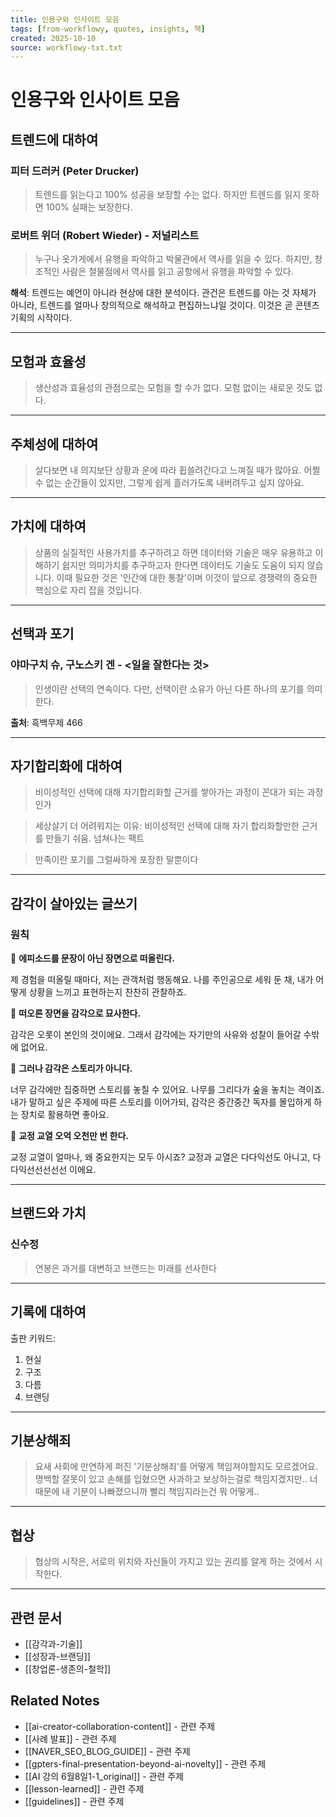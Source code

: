 ```yaml
---
title: 인용구와 인사이트 모음
tags: [from-workflowy, quotes, insights, 책]
created: 2025-10-10
source: workflowy-txt.txt
---
```


# 인용구와 인사이트 모음

## 트렌드에 대하여

### 피터 드러커 (Peter Drucker)

> 트렌드를 읽는다고 100% 성공을 보장할 수는 없다. 하지만 트렌드를 읽지 못하면 100% 실패는 보장한다.

### 로버트 위더 (Robert Wieder) - 저널리스트

> 누구나 옷가게에서 유행을 파악하고 박물관에서 역사를 읽을 수 있다. 하지만, 창조적인 사람은 철물점에서 역사를 읽고 공항에서 유행을 파악할 수 있다.

**해석**: 트렌드는 예언이 아니라 현상에 대한 분석이다. 관건은 트렌드를 아는 것 자체가 아니라, 트렌드를 얼마나 창의적으로 해석하고 편집하느냐일 것이다. 이것은 곧 콘텐츠 기획의 시작이다.

---

## 모험과 효율성

> 생산성과 효율성의 관점으로는 모험을 할 수가 없다. 모험 없이는 새로운 것도 없다.

---

## 주체성에 대하여

> 살다보면 내 의지보단 상황과 운에 따라 휩쓸려간다고 느껴질 때가 많아요. 어쩔 수 없는 순간들이 있지만, 그렇게 쉽게 흘러가도록 내버려두고 싶지 않아요.

---

## 가치에 대하여

> 상품의 실질적인 사용가치를 추구하려고 하면 데이터와 기술은 매우 유용하고 이해하기 쉽지만 의미가치를 추구하고자 한다면 데이터도 기술도 도움이 되지 않습니다. 이때 필요한 것은 '인간에 대한 통찰'이며 이것이 앞으로 경쟁력의 중요한 핵심으로 자리 잡을 것입니다.

---

## 선택과 포기

### 야마구치 슈, 구노스키 겐 - <일을 잘한다는 것>

> 인생이란 선택의 연속이다. 다만, 선택이란 소유가 아닌 다른 하나의 포기를 의미한다.

**출처**: 흑백무제 466

---

## 자기합리화에 대하여

> 비이성적인 선택에 대해 자기합리화할 근거를 쌓아가는 과정이 꼰대가 되는 과정인가

> 세상살기 더 어려워지는 이유: 비이성적인 선택에 대해 자기 합리화할만한 근거를 만들기 쉬움. 넘쳐나는 팩트

> 만족이란 포기를 그럴싸하게 포장한 말뿐이다

---

## 감각이 살아있는 글쓰기

### 원칙

📌 **에피소드를 문장이 아닌 장면으로 떠올린다.**

제 경험을 떠올릴 때마다, 저는 관객처럼 행동해요. 나를 주인공으로 세워 둔 채, 내가 어떻게 상황을 느끼고 표현하는지 찬찬히 관찰하죠.

📌 **떠오른 장면을 감각으로 묘사한다.**

감각은 오롯이 본인의 것이에요. 그래서 감각에는 자기만의 사유와 성찰이 들어갈 수밖에 없어요.

📌 **그러나 감각은 스토리가 아니다.**

너무 감각에만 집중하면 스토리를 놓칠 수 있어요. 나무를 그리다가 숲을 놓치는 격이죠. 내가 말하고 싶은 주제에 따른 스토리를 이어가되, 감각은 중간중간 독자를 몰입하게 하는 장치로 활용하면 좋아요.

📌 **교정 교열 오억 오천만 번 한다.**

교정 교열이 얼마나, 왜 중요한지는 모두 아시죠? 교정과 교열은 다다익선도 아니고, 다다익선선선선선 이에요.

---

## 브랜드와 가치

### 신수정

> 연봉은 과거를 대변하고 브랜드는 미래를 선사한다

---

## 기록에 대하여

출판 키워드:
1. 현실
2. 구조
3. 다름
4. 브랜딩

---

## 기분상해죄

> 요새 사회에 만연하게 퍼진 '기분상해죄'를 어떻게 책임져야할지도 모르겠어요. 명백할 잘못이 있고 손해를 입혔으면 사과하고 보상하는걸로 책임지겠지만.. 너때문에 내 기분이 나빠졌으니까 빨리 책임지라는건 뭐 어떻게..

---

## 협상

> 협상의 시작은, 서로의 위치와 자신들이 가지고 있는 권리를 알게 하는 것에서 시작한다.

---

## 관련 문서
- [[감각과-기술]]
- [[성장과-브랜딩]]
- [[창업론-생존의-철학]]

## Related Notes
- [[ai-creator-collaboration-content]] - 관련 주제
- [[사례 발표]] - 관련 주제
- [[NAVER_SEO_BLOG_GUIDE]] - 관련 주제
- [[gpters-final-presentation-beyond-ai-novelty]] - 관련 주제
- [[AI 강의 6월8일1-1_original]] - 관련 주제
- [[lesson-learned]] - 관련 주제
- [[guidelines]] - 관련 주제
